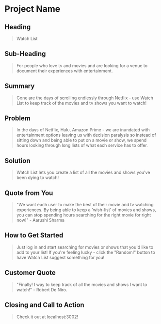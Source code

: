 # Project Name #

<!-- 
> This material was originally posted [here](http://www.quora.com/What-is-Amazons-approach-to-product-development-and-product-management). It is reproduced here for posterities sake.

There is an approach called "working backwards" that is widely used at Amazon. They work backwards from the customer, rather than starting with an idea for a product and trying to bolt customers onto it. While working backwards can be applied to any specific product decision, using this approach is especially important when developing new products or features.

For new initiatives a product manager typically starts by writing an internal press release announcing the finished product. The target audience for the press release is the new/updated product's customers, which can be retail customers or internal users of a tool or technology. Internal press releases are centered around the customer problem, how current solutions (internal or external) fail, and how the new product will blow away existing solutions.

If the benefits listed don't sound very interesting or exciting to customers, then perhaps they're not (and shouldn't be built). Instead, the product manager should keep iterating on the press release until they've come up with benefits that actually sound like benefits. Iterating on a press release is a lot less expensive than iterating on the product itself (and quicker!).

If the press release is more than a page and a half, it is probably too long. Keep it simple. 3-4 sentences for most paragraphs. Cut out the fat. Don't make it into a spec. You can accompany the press release with a FAQ that answers all of the other business or execution questions so the press release can stay focused on what the customer gets. My rule of thumb is that if the press release is hard to write, then the product is probably going to suck. Keep working at it until the outline for each paragraph flows. 

Oh, and I also like to write press-releases in what I call "Oprah-speak" for mainstream consumer products. Imagine you're sitting on Oprah's couch and have just explained the product to her, and then you listen as she explains it to her audience. That's "Oprah-speak", not "Geek-speak".

Once the project moves into development, the press release can be used as a touchstone; a guiding light. The product team can ask themselves, "Are we building what is in the press release?" If they find they're spending time building things that aren't in the press release (overbuilding), they need to ask themselves why. This keeps product development focused on achieving the customer benefits and not building extraneous stuff that takes longer to build, takes resources to maintain, and doesn't provide real customer benefit (at least not enough to warrant inclusion in the press release).
 -->
 
## Heading ##
  > Watch List

## Sub-Heading ##
  > For people who love tv and movies and are looking for a venue to document their experiences with entertainment.

## Summary ##
  > Gone are the days of scrolling endlessly through Netflix - use Watch List to keep track of the movies and tv shows you want to watch! 

## Problem ##
  > In the days of Netflix, Hulu, Amazon Prime - we are inundated with entertainment options leaving us with decision paralysis so instead of sitting down and being able to put on a movie or show, we spend hours looking through long lists of what each service has to offer.

## Solution ##
  > Watch List lets you create a list of all the movies and shows you've been dying to watch! 

## Quote from You ##
  > "We want each user to make the best of their movie and tv watching experiences.  By being able to keep a 'wish-list' of movies and shows, you can stop spending hours searching for the right movie for right now!" - Aarushi Sharma

## How to Get Started ##
  > Just log in and start searching for movies or shows that you'd like to add to your list! If you're feeling lucky - click the "Random!" button to have Watch List suggest something for you!

## Customer Quote ##
  > "Finally! I way to keep track of all the movies and shows I want to watch!" - Robert De Niro. 

## Closing and Call to Action ##
  > Check it out at localhost:3002!
